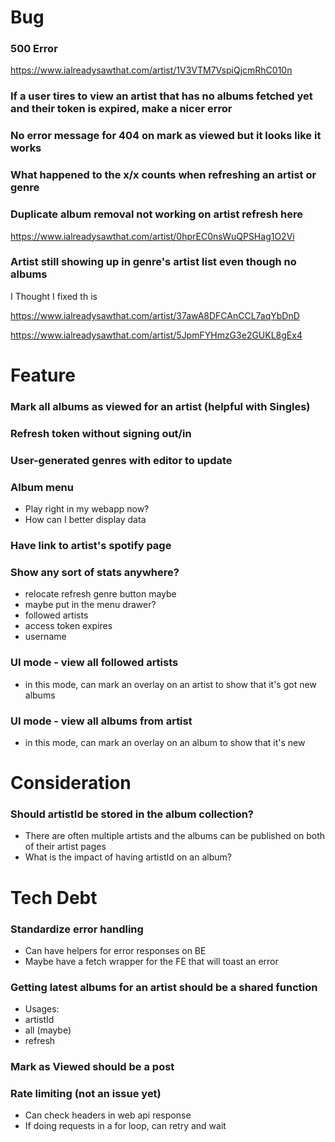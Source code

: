 # Bug
### 500 Error
https://www.ialreadysawthat.com/artist/1V3VTM7VspiQjcmRhC010n

### If a user tires to view an artist that has no albums fetched yet and their token is expired, make a nicer error

### No error message for 404 on mark as viewed but it looks like it works

### What happened to the x/x counts when refreshing an artist or genre

### Duplicate album removal not working on artist refresh here

https://www.ialreadysawthat.com/artist/0hprEC0nsWuQPSHag1O2Vi

### Artist still showing up in genre's artist list even though no albums

I Thought I fixed th is

https://www.ialreadysawthat.com/artist/37awA8DFCAnCCL7aqYbDnD

https://www.ialreadysawthat.com/artist/5JpmFYHmzG3e2GUKL8gEx4

# Feature

### Mark all albums as viewed for an artist (helpful with Singles)

### Refresh token without signing out/in

### User-generated genres with editor to update

### Album menu

- Play right in my webapp now?
- How can I better display data

### Have link to artist's spotify page

### Show any sort of stats anywhere?

- relocate refresh genre button maybe
- maybe put in the menu drawer?
- followed artists
- access token expires
- username

### UI mode - view all followed artists

- in this mode, can mark an overlay on an artist to show that it's got new albums

### UI mode - view all albums from artist

- in this mode, can mark an overlay on an album to show that it's new

# Consideration

### Should artistId be stored in the album collection?

- There are often multiple artists and the albums can be published on both of their artist pages
- What is the impact of having artistId on an album?

# Tech Debt

### Standardize error handling

- Can have helpers for error responses on BE
- Maybe have a fetch wrapper for the FE that will toast an error

### Getting latest albums for an artist should be a shared function

- Usages:
- artistId
- all (maybe)
- refresh

### Mark as Viewed should be a post

### Rate limiting (not an issue yet)

- Can check headers in web api response
- If doing requests in a for loop, can retry and wait
